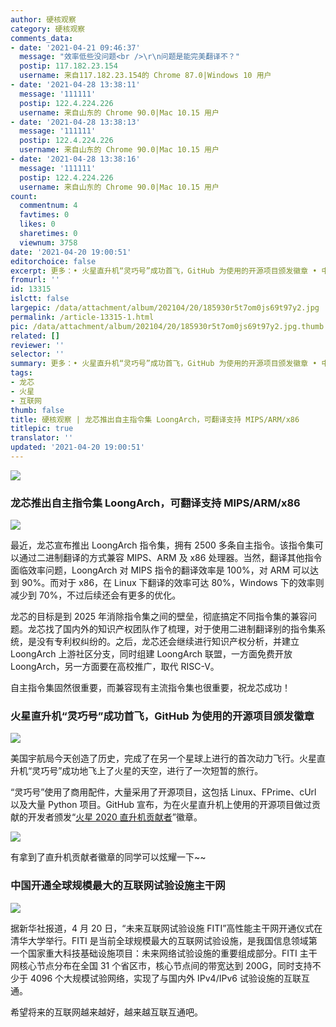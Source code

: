 ```yaml
---
author: 硬核观察
category: 硬核观察
comments_data:
- date: '2021-04-21 09:46:37'
  message: "效率低些没问题<br />\r\n问题是能完美翻译不？"
  postip: 117.182.23.154
  username: 来自117.182.23.154的 Chrome 87.0|Windows 10 用户
- date: '2021-04-28 13:38:11'
  message: '111111'
  postip: 122.4.224.226
  username: 来自山东的 Chrome 90.0|Mac 10.15 用户
- date: '2021-04-28 13:38:13'
  message: '111111'
  postip: 122.4.224.226
  username: 来自山东的 Chrome 90.0|Mac 10.15 用户
- date: '2021-04-28 13:38:16'
  message: '111111'
  postip: 122.4.224.226
  username: 来自山东的 Chrome 90.0|Mac 10.15 用户
count:
  commentnum: 4
  favtimes: 0
  likes: 0
  sharetimes: 0
  viewnum: 3758
date: '2021-04-20 19:00:51'
editorchoice: false
excerpt: 更多：• 火星直升机“灵巧号”成功首飞，GitHub 为使用的开源项目颁发徽章 • 中国开通全球规模最大的互联网试验设施主干网
fromurl: ''
id: 13315
islctt: false
largepic: /data/attachment/album/202104/20/185930r5t7om0js69t97y2.jpg
permalink: /article-13315-1.html
pic: /data/attachment/album/202104/20/185930r5t7om0js69t97y2.jpg.thumb.jpg
related: []
reviewer: ''
selector: ''
summary: 更多：• 火星直升机“灵巧号”成功首飞，GitHub 为使用的开源项目颁发徽章 • 中国开通全球规模最大的互联网试验设施主干网
tags:
- 龙芯
- 火星
- 互联网
thumb: false
title: 硬核观察 | 龙芯推出自主指令集 LoongArch，可翻译支持 MIPS/ARM/x86
titlepic: true
translator: ''
updated: '2021-04-20 19:00:51'
---
```


![](/data/attachment/album/202104/20/185930r5t7om0js69t97y2.jpg)


### 龙芯推出自主指令集 LoongArch，可翻译支持 MIPS/ARM/x86


![](/data/attachment/album/202104/20/185941c0tq323yr0budrmr.jpg)


最近，龙芯宣布推出 LoongArch 指令集，拥有 2500 多条自主指令。该指令集可以通过二进制翻译的方式兼容 MIPS、ARM 及 x86 处理器。当然，翻译其他指令面临效率问题，LoongArch 对 MIPS 指令的翻译效率是 100%，对 ARM 可以达到 90%。而对于 x86，在 Linux 下翻译的效率可达 80%，Windows 下的效率则减少到 70%，不过后续还会有更多的优化。


龙芯的目标是到 2025 年消除指令集之间的壁垒，彻底搞定不同指令集的兼容问题。龙芯找了国内外的知识产权团队作了梳理，对于使用二进制翻译别的指令集系统，是没有专利权纠纷的。之后，龙芯还会继续进行知识产权分析，并建立 LoongArch 上游社区分支，同时组建 LoongArch 联盟，一方面免费开放 LoongArch，另一方面要在高校推广，取代 RISC-V。


自主指令集固然很重要，而兼容现有主流指令集也很重要，祝龙芯成功！


### 火星直升机“灵巧号”成功首飞，GitHub 为使用的开源项目颁发徽章


![](/data/attachment/album/202104/20/185956jjc9mmmwf4fx54r1.jpg)


美国宇航局今天创造了历史，完成了在另一个星球上进行的首次动力飞行。火星直升机“灵巧号”成功地飞上了火星的天空，进行了一次短暂的旅行。


“灵巧号”使用了商用配件，大量采用了开源项目，这包括 Linux、FPrime、cUrl 以及大量 Python 项目。GitHub 宣布，为在火星直升机上使用的开源项目做过贡献的开发者颁发“[火星 2020 直升机贡献者](https://docs.github.com/en/github/setting-up-and-managing-your-github-profile/personalizing-your-profile#list-of-qualifying-repositories-for-mars-2020-helicopter-contributor-badge)”徽章。


![](/data/attachment/album/202104/20/190007buuv4n6xs97fa6nf.png)


有拿到了直升机贡献者徽章的同学可以炫耀一下~~ 


### 中国开通全球规模最大的互联网试验设施主干网


![](/data/attachment/album/202104/20/190034u8bvpvapb0dn08kx.jpg)


据新华社报道，4 月 20 日，“未来互联网试验设施 FITI”高性能主干网开通仪式在清华大学举行。FITI 是当前全球规模最大的互联网试验设施，是我国信息领域第一个国家重大科技基础设施项目：未来网络试验设施的重要组成部分。FITI 主干网核心节点分布在全国 31 个省区市，核心节点间的带宽达到 200G，同时支持不少于 4096 个大规模试验网络，实现了与国内外 IPv4/IPv6 试验设施的互联互通。


希望将来的互联网越来越好，越来越互联互通吧。